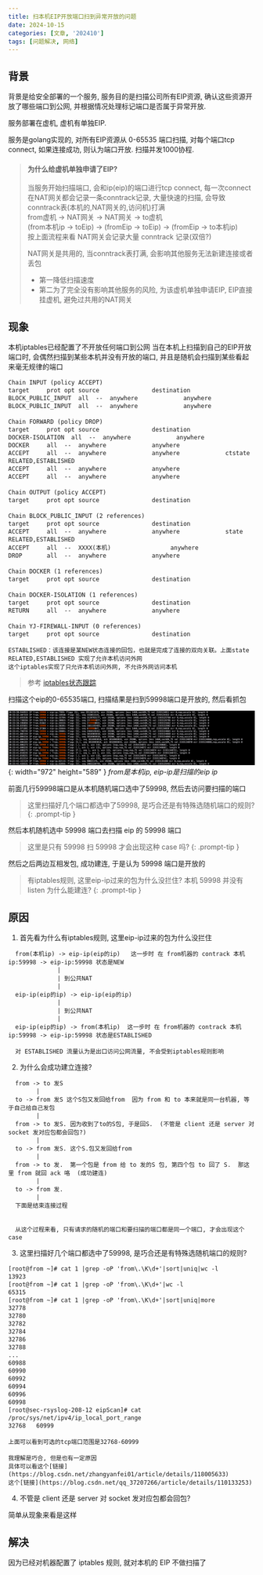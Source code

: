 ```yaml
---
title: 扫本机EIP开放端口扫到异常开放的问题
date: 2024-10-15
categories: [文章, '202410']
tags: [问题解决, 网络]
---
```


## 背景

背景是给安全部署的一个服务, 服务目的是扫描公司所有EIP资源, 确认这些资源开放了哪些端口到公网, 并根据情况处理标记端口是否属于异常开放.

服务部署在虚机, 虚机有单独EIP.

服务是golang实现的, 对所有EIP资源从 0-65535 端口扫描, 对每个端口tcp connect, 如果连接成功, 则认为端口开放. 扫描并发1000协程. 

> #### 为什么给虚机单独申请了EIP?
> 当服务开始扫描端口, 会和ip(eip)的端口进行tcp connect, 每一次connect在NAT网关都会记录一条conntrack记录, 大量快速的扫描, 会导致conntrack表(本机的,NAT网关的,访问机)打满<br>
> from虚机 -> NAT网关 -> NAT网关 -> to虚机 <br>
> (from本机ip -> toEip)  -> (fromEip -> toEip) -> (fromEip -> to本机ip) <br>
> 按上面流程来看 NAT网关会记录大量 conntrack 记录(双倍?)<br>
> 
> NAT网关是共用的, 当conntrack表打满, 会影响其他服务无法新建连接或者丢包<br>
> - 第一降低扫描速度
> - 第二为了完全没有影响其他服务的风险, 为该虚机单独申请EIP, EIP直接挂虚机, 避免过共用的NAT网关

## 现象
本机iptables已经配置了不开放任何端口到公网
当在本机上扫描到自己的EIP开放端口时, 会偶然扫描到某些本机并没有开放的端口, 并且是随机会扫描到某些看起来毫无规律的端口

```
Chain INPUT (policy ACCEPT)
target     prot opt source               destination         
BLOCK_PUBLIC_INPUT  all  --  anywhere             anywhere            
BLOCK_PUBLIC_INPUT  all  --  anywhere             anywhere            

Chain FORWARD (policy DROP)
target     prot opt source               destination         
DOCKER-ISOLATION  all  --  anywhere             anywhere            
DOCKER     all  --  anywhere             anywhere            
ACCEPT     all  --  anywhere             anywhere             ctstate RELATED,ESTABLISHED
ACCEPT     all  --  anywhere             anywhere            
ACCEPT     all  --  anywhere             anywhere            

Chain OUTPUT (policy ACCEPT)
target     prot opt source               destination         

Chain BLOCK_PUBLIC_INPUT (2 references)
target     prot opt source               destination         
ACCEPT     all  --  anywhere             anywhere             state RELATED,ESTABLISHED
ACCEPT     all  --  XXXX(本机)                 anywhere            
DROP       all  --  anywhere             anywhere            

Chain DOCKER (1 references)
target     prot opt source               destination         

Chain DOCKER-ISOLATION (1 references)
target     prot opt source               destination         
RETURN     all  --  anywhere             anywhere            

Chain YJ-FIREWALL-INPUT (0 references)
target     prot opt source               destination   

ESTABLISHED：该连接是某NEW状态连接的回包，也就是完成了连接的双向关联。上面state RELATED,ESTABLISHED 实现了允许本机访问外网
这个iptables实现了只允许本机访问外网, 不允许外网访问本机
```
> <kbd>参考</kbd> [iptables状态跟踪](https://blog.csdn.net/dhRainer/article/details/84846417)


扫描这个eip的0-65535端口, 扫描结果是扫到59998端口是开放的, 然后看抓包

![抓包](/commons/202410/1.png){: width="972" height="589" }
_from是本机ip, eip-ip是扫描的eip ip_

前面几行59998端口是从本机随机端口选中了59998, 然后去访问要扫描的端口

> 这里扫描好几个端口都选中了59998, 是巧合还是有特殊选随机端口的规则?
{: .prompt-tip }

然后本机随机选中 59998 端口去扫描 eip 的 59998 端口

> 这里是只有 59998 扫 59998 才会出现这种 case 吗?
{: .prompt-tip }

然后之后两边互相发包, 成功建连, 于是认为 59998 端口是开放的

> 有iptables规则, 这里eip-ip过来的包为什么没拦住?  本机 59998 并没有 listen 为什么能建连?
{: .prompt-tip }

## 原因

1. 首先看为什么有iptables规则, 这里eip-ip过来的包为什么没拦住

```
  from(本机ip) -> eip-ip(eip的ip)   这一步时 在 from机器的 contrack 本机ip:59998 -> eip-ip:59998 状态是NEW
              |
              | 到公共NAT  
              |
  eip-ip(eip的ip) -> eip-ip(eip的ip)
              |
              | 到公共NAT
              |
  eip-ip(eip的ip) -> from(本机ip)  这一步时 在 from机器的 contrack 本机ip:59998 -> eip-ip:59998 状态是ESTABLISHED
  
  对 ESTABLISHED 流量认为是出口访问公网流量, 不会受到iptables规则影响
```

2. 为什么会成功建立连接?

```
  from -> to 发S
        |
  to -> from 发S 这个S包又发回给from  因为 from 和 to 本来就是同一台机器, 等于自己给自己发包
        |
  from -> to 发S. 因为收到了to的S包, 于是回S.  (不管是 client 还是 server 对 socket 发对应包都会回包?)
        |
  to -> from 发S. 这个S.包又发回给from
        |
  from -> to 发.  第一个包是 from 给 to 发的S 包, 第四个包 to 回了 S.  那这里 from 就回 ack 咯  (成功建连)
        |
  to -> from 发.
        |
  下面是结束连接过程
  
  
  从这个过程来看, 只有请求的随机的端口和要扫描的端口都是同一个端口, 才会出现这个case

```

3. 这里扫描好几个端口都选中了59998, 是巧合还是有特殊选随机端口的规则?

```
[root@from ~]# cat 1 |grep -oP 'from\.\K\d+'|sort|uniq|wc -l
13923
[root@from ~]# cat 1 |grep -oP 'from\.\K\d+'|wc -l
65315
[root@from ~]# cat 1 |grep -oP 'from\.\K\d+'|sort|uniq|more
32778
32780
32782
32784
32786
32788
...
60988
60990
60992
60994
60996
60998
[root@sec-rsyslog-208-12 eipScan]# cat /proc/sys/net/ipv4/ip_local_port_range
32768   60999

上面可以看到可选的tcp端口范围是32768-60999

我理解是巧合, 但是也有一定原因
具体可以看这个[链接](https://blog.csdn.net/zhangyanfei01/article/details/118005633)
这个[链接](https://blog.csdn.net/qq_37207266/article/details/110133253)
```

4. 不管是 client 还是 server 对 socket 发对应包都会回包?

简单从现象来看是这样

## 解决

因为已经对机器配置了 iptables 规则, 就对本机的 EIP 不做扫描了
